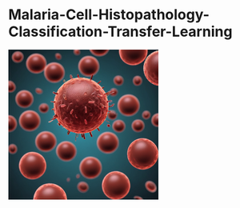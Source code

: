 # Malaria-Cell-Histopathology-Classification-Transfer-Learning




<img src="https://github.com/Towet-Tum/Malaria-Cell-Histopathology-Classification-Transfer-Learning/raw/main/generated_malaria.png" alt="Alt Text" height="300">


